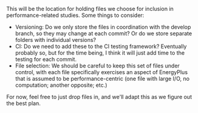 This will be the location for holding files we choose for inclusion in performance-related studies.  Some things to consider:
 - Versioning: Do we only store the files in coordination with the develop branch, so they may change at each commit?  Or do we store separate folders with individual versions?
 - CI: Do we need to add these to the CI testing framework?  Eventually probably so, but for the time being, I think it will just add time to the testing for each commit.
 - File selection: We should be careful to keep this set of files under control, with each file specifically exercises an aspect of EnergyPlus that is assumed to be performance-centric (one file with large I/O, no computation; another opposite; etc.)
 
For now, feel free to just drop files in, and we'll adapt this as we figure out the best plan.
